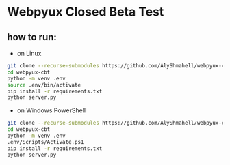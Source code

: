 
# Webpyux Closed Beta Test

## how to run:
- on Linux
```bash
git clone --recurse-submodules https://github.com/AlyShmahell/webpyux-cbt
cd webpyux-cbt
python -m venv .env
source .env/bin/activate
pip install -r requirements.txt
python server.py
```
- on Windows PowerShell
```bash
git clone --recurse-submodules https://github.com/AlyShmahell/webpyux-cbt
cd webpyux-cbt
python -m venv .env
.env/Scripts/Activate.ps1
pip install -r requirements.txt
python server.py
```
